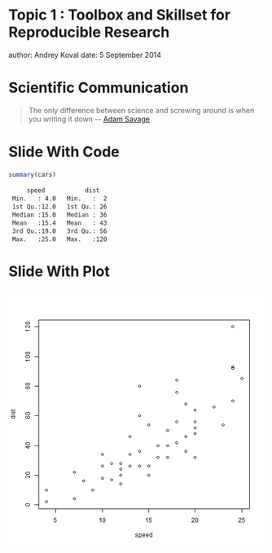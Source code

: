<style type="text/css">
.small-code pre code {
   font-size: 1.1em;
}
</style>


Topic 1 : Toolbox and Skillset for Reproducible Research
========================================================
author: Andrey Koval
date: 5 September 2014

Scientific Communication
========================================================

> The only difference between science and screwing around is when you writing it down
-- [Adam Savage](http://onedublin.org/2012/03/06/mythbusters-adam-savage-and-kari-byron-on-the-art-of-science-and-experimentation/)


Slide With Code
========================================================


```r
summary(cars)
```

```
     speed           dist    
 Min.   : 4.0   Min.   :  2  
 1st Qu.:12.0   1st Qu.: 26  
 Median :15.0   Median : 36  
 Mean   :15.4   Mean   : 43  
 3rd Qu.:19.0   3rd Qu.: 56  
 Max.   :25.0   Max.   :120  
```

Slide With Plot
========================================================

![plot of chunk unnamed-chunk-2](01-toolbox-and-skillset-figure/unnamed-chunk-2.png) 
